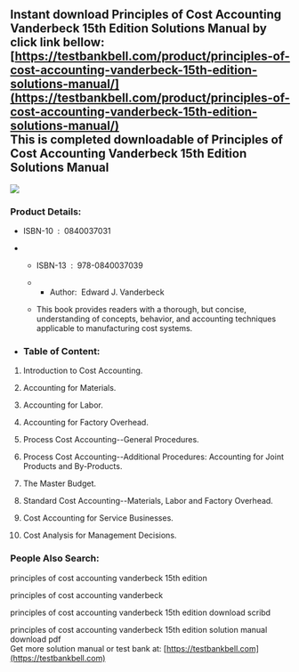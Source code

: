 Instant download **Principles of Cost Accounting Vanderbeck 15th Edition Solutions Manual** by click link bellow:  
[https://testbankbell.com/product/principles-of-cost-accounting-vanderbeck-15th-edition-solutions-manual/](https://testbankbell.com/product/principles-of-cost-accounting-vanderbeck-15th-edition-solutions-manual/)  
This is completed downloadable of Principles of Cost Accounting Vanderbeck 15th Edition Solutions Manual
--------------------------------------------------------------------------------------------------------


![](https://testbankbell.com/wp-content/uploads/2023/05/principles-of-cost-accounting-vanderbeck-15th-sm.jpg)
### Product Details:


* ISBN-10 ‏ : ‎ 0840037031
* * ISBN-13 ‏ : ‎ 978-0840037039
  * * Author:  Edward J. Vanderbeck
   
  * This book provides readers with a thorough, but concise, understanding of concepts, behavior, and accounting techniques applicable to manufacturing cost systems.
 
* ### Table of Content:

1. Introduction to Cost Accounting.

2. Accounting for Materials.

3. Accounting for Labor.

4. Accounting for Factory Overhead.

5. Process Cost Accounting--General Procedures.

6. Process Cost Accounting--Additional Procedures: Accounting for Joint Products and By-Products.

7. The Master Budget.

8. Standard Cost Accounting--Materials, Labor and Factory Overhead.

9. Cost Accounting for Service Businesses.

10. Cost Analysis for Management Decisions.


 ### People Also Search:


 principles of cost accounting vanderbeck 15th edition

 principles of cost accounting vanderbeck

 principles of cost accounting vanderbeck 15th edition download scribd

 principles of cost accounting vanderbeck 15th edition solution manual download pdf  
  Get more solution manual or test bank at: [https://testbankbell.com](https://testbankbell.com)
